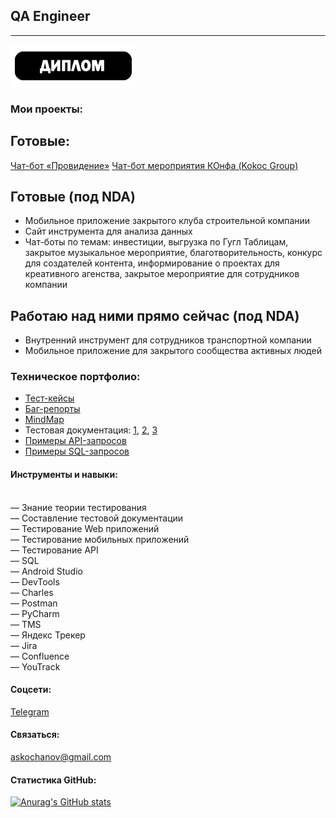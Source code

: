 ## QA Engineer
***
[![Диплом](https://raw.githubusercontent.com/KochanovAndrey/kochanovandrey/main/diplom.png)](https://github.com/KochanovAndrey/kochanovandrey/blob/6b2c976bd796d1b43484d562ed73f12e5d9cf0fb/9b1fc5d2-Kochanov-Andrey-Sergeevich_20232PQA00038.pdf)

### Мои проекты:
## Готовые:
[Чат-бот «Провидение»](https://t.me/providenie_fond_bot)
[Чат-бот мероприятия КОнфа (Kokoc Group)](https://botcreators.ru/blog/chat-bot-dlja-konferencii-kokoc-group-konfa/)
## Готовые (под NDA)
* Мобильное приложение закрытого клуба строительной компании
* Сайт инструмента для анализа данных
* Чат-боты по темам: инвестиции, выгрузка по Гугл Таблицам, закрытое музыкальное мероприятие, благотворительность, конкурс для создателей контента, информирование о проектах для креативного агенства, закрытое мероприятие для сотрудников компании
## Работаю над ними прямо сейчас (под NDA)
* Внутренний инструмент для сотрудников транспортной компании
* Мобильное приложение для закрытого сообщества активных людей

### Техническое портфолио:
* [Тест-кейсы](https://raw.githubusercontent.com/KochanovAndrey/kochanovandrey/main/test_cases.png)
* [Баг-репорты](https://raw.githubusercontent.com/KochanovAndrey/kochanovandrey/main/bug_reports.png)
* [MindMap](https://miro.com/app/board/uXjVPOB2YS4=/?share_link_id=169822513051)
* Тестовая документация: [1](https://docs.google.com/spreadsheets/d/1fAcQngYWHWZ_GQWSSLmaDwfz0NbXRtlWElaD4PTX-pM/edit?usp=sharing), [2](https://docs.google.com/spreadsheets/d/1ysynT2B456Dd8c2o1prl1sp2rcFvzAMyerWdZytY_sw/edit?usp=sharing), [3](https://docs.google.com/spreadsheets/d/1D7vIUvr5kUyM4bSNaoQ4SSKRrrgmDV9oQ-rUhztYKPU/edit?usp=sharing)
* [Примеры API-запросов](https://github.com/KochanovAndrey/kochanovandrey/blob/main/Кочанов%20Андрей.postman_collection.json)
* [Примеры SQL-запросов](https://docs.google.com/document/d/10e9WwHqIAKQB1RhpmmqAVBwDqJlV2KGTmISEp5-RLy8/edit?usp=sharing)

#### Инструменты и навыки:
<br> — Знание теории тестирования
<br> — Составление тестовой документации
<br> — Тестирование Web приложений
<br> — Тестирование мобильных приложений
<br> — Тестирование API
<br> — SQL
<br> — Android Studio
<br> — DevTools
<br> — Charles
<br> — Postman
<br> — PyCharm
<br> — TMS
<br> — Яндекс Трекер
<br> — Jira
<br> — Confluence
<br> — YouTrack


#### Соцсети:
[Telegram](https://t.me/askochanov)

#### Связаться:
askochanov@gmail.com

#### Статистика GitHub:

[![Anurag's GitHub stats](https://github-readme-stats.vercel.app/api?username=KochanovAndrey)](https://github.com/KochanovAndrey/)
